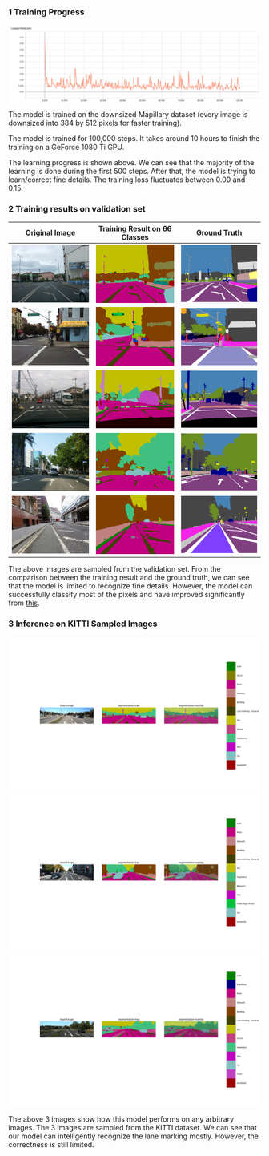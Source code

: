 ### 1 Training Progress

![](img/loss_downsize.png)

The model is trained on the downsized Mapillary dataset (every image is downsized into 384 by 512 pixels for faster training). 

The model is trained for 100,000 steps. It takes around 10 hours to finish the training on a GeForce 1080 Ti GPU.

The learning progress is shown above. We can see that the majority of the learning is done during the first 500 steps. 
After that, the model is trying to learn/correct fine details. The training loss fluctuates between 0.00 and 0.15.

### 2 Training results on validation set
Original Image             |  Training Result on 66 Classes | Ground Truth
:-------------------------:|:--------------:|:----------------:
![](img/000000_image.png)  |  ![](img/train_on_downsize/000000_prediction.png) | ![](img/Ar4n_0npVlDM9b5w3ymV-Q.png) 
![](img/001956_image.png)  |  ![](img/train_on_downsize/001956_prediction.png) | ![](img/w-XEZhFtU0qMVSM0yZcpmg.png) 
![](img/001963_image.png)  |  ![](img/train_on_downsize/001963_prediction.png) | ![](img/V39DAks5M0-w3FM08m1fyw.png) 
![](img/001978_image.png)  |  ![](img/train_on_downsize/001978_prediction.png) | ![](img/TjAVp3hnSQUKhcWji_bWTw.png) 
![](img/001991_image.png)  |  ![](img/train_on_downsize/001991_prediction.png) | ![](img/wRWPuTrp-_Ve55VYvuRSew.png) 

The above images are sampled from the validation set. From the comparison between the training result and the ground truth, 
we can see that the model is limited to recognize fine details. However, the model can successfully classify most of the pixels 
and have improved significantly from [this](https://github.com/Transportation-Inspection/semantic_segmentation).

### 3 Inference on KITTI Sampled Images
![](img/train_on_downsize/000022_10_inf.png)
![](img/train_on_downsize/000117_10_inf.png)
![](img/train_on_downsize/000071_10_inf.png)

The above 3 images show how this model performs on any arbitrary images. The 3 images are sampled
from the KITTI dataset. We can see that our model can intelligently recognize the lane marking mostly. However, the correctness
is still limited.